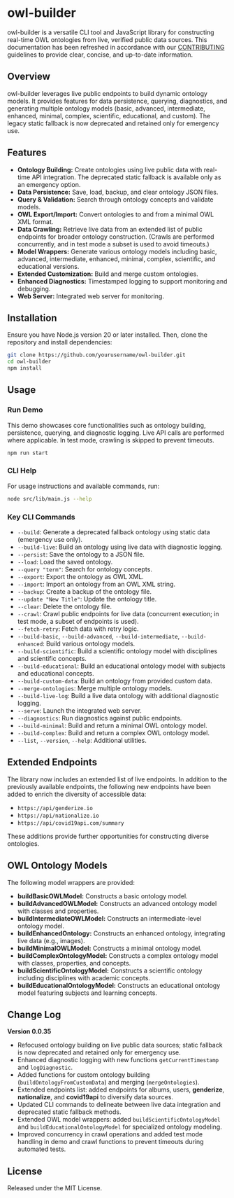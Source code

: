 # owl-builder

owl-builder is a versatile CLI tool and JavaScript library for constructing real-time OWL ontologies from live, verified public data sources. This documentation has been refreshed in accordance with our [CONTRIBUTING](CONTRIBUTING.md) guidelines to provide clear, concise, and up-to-date information.

## Overview

owl-builder leverages live public endpoints to build dynamic ontology models. It provides features for data persistence, querying, diagnostics, and generating multiple ontology models (basic, advanced, intermediate, enhanced, minimal, complex, scientific, educational, and custom). The legacy static fallback is now deprecated and retained only for emergency use.

## Features

- **Ontology Building:** Create ontologies using live public data with real-time API integration. The deprecated static fallback is available only as an emergency option.
- **Data Persistence:** Save, load, backup, and clear ontology JSON files.
- **Query & Validation:** Search through ontology concepts and validate models.
- **OWL Export/Import:** Convert ontologies to and from a minimal OWL XML format.
- **Data Crawling:** Retrieve live data from an extended list of public endpoints for broader ontology construction. (Crawls are performed concurrently, and in test mode a subset is used to avoid timeouts.)
- **Model Wrappers:** Generate various ontology models including basic, advanced, intermediate, enhanced, minimal, complex, scientific, and educational versions.
- **Extended Customization:** Build and merge custom ontologies.
- **Enhanced Diagnostics:** Timestamped logging to support monitoring and debugging.
- **Web Server:** Integrated web server for monitoring.

## Installation

Ensure you have Node.js version 20 or later installed. Then, clone the repository and install dependencies:

```bash
git clone https://github.com/yourusername/owl-builder.git
cd owl-builder
npm install
```

## Usage

### Run Demo

This demo showcases core functionalities such as ontology building, persistence, querying, and diagnostic logging. Live API calls are performed where applicable. In test mode, crawling is skipped to prevent timeouts.

```bash
npm run start
```

### CLI Help

For usage instructions and available commands, run:

```bash
node src/lib/main.js --help
```

### Key CLI Commands

- `--build`: Generate a deprecated fallback ontology using static data (emergency use only).
- `--build-live`: Build an ontology using live data with diagnostic logging.
- `--persist`: Save the ontology to a JSON file.
- `--load`: Load the saved ontology.
- `--query "term"`: Search for ontology concepts.
- `--export`: Export the ontology as OWL XML.
- `--import`: Import an ontology from an OWL XML string.
- `--backup`: Create a backup of the ontology file.
- `--update "New Title"`: Update the ontology title.
- `--clear`: Delete the ontology file.
- `--crawl`: Crawl public endpoints for live data (concurrent execution; in test mode, a subset of endpoints is used).
- `--fetch-retry`: Fetch data with retry logic.
- `--build-basic`, `--build-advanced`, `--build-intermediate`, `--build-enhanced`: Build various ontology models.
- `--build-scientific`: Build a scientific ontology model with disciplines and scientific concepts.
- `--build-educational`: Build an educational ontology model with subjects and educational concepts.
- `--build-custom-data`: Build an ontology from provided custom data.
- `--merge-ontologies`: Merge multiple ontology models.
- `--build-live-log`: Build a live data ontology with additional diagnostic logging.
- `--serve`: Launch the integrated web server.
- `--diagnostics`: Run diagnostics against public endpoints.
- `--build-minimal`: Build and return a minimal OWL ontology model.
- `--build-complex`: Build and return a complex OWL ontology model.
- `--list`, `--version`, `--help`: Additional utilities.

## Extended Endpoints

The library now includes an extended list of live endpoints. In addition to the previously available endpoints, the following new endpoints have been added to enrich the diversity of accessible data:

- `https://api/genderize.io`
- `https://api/nationalize.io`
- `https://api/covid19api.com/summary`

These additions provide further opportunities for constructing diverse ontologies.

## OWL Ontology Models

The following model wrappers are provided:

- **buildBasicOWLModel:** Constructs a basic ontology model.
- **buildAdvancedOWLModel:** Constructs an advanced ontology model with classes and properties.
- **buildIntermediateOWLModel:** Constructs an intermediate-level ontology model.
- **buildEnhancedOntology:** Constructs an enhanced ontology, integrating live data (e.g., images).
- **buildMinimalOWLModel:** Constructs a minimal ontology model.
- **buildComplexOntologyModel:** Constructs a complex ontology model with classes, properties, and concepts.
- **buildScientificOntologyModel:** Constructs a scientific ontology including disciplines with academic concepts.
- **buildEducationalOntologyModel:** Constructs an educational ontology model featuring subjects and learning concepts.

## Change Log

**Version 0.0.35**

- Refocused ontology building on live public data sources; static fallback is now deprecated and retained only for emergency use.
- Enhanced diagnostic logging with new functions `getCurrentTimestamp` and `logDiagnostic`.
- Added functions for custom ontology building (`buildOntologyFromCustomData`) and merging (`mergeOntologies`).
- Extended endpoints list: added endpoints for albums, users, **genderize**, **nationalize**, and **covid19api** to diversify data sources.
- Updated CLI commands to delineate between live data integration and deprecated static fallback methods.
- Extended OWL model wrappers: added `buildScientificOntologyModel` and `buildEducationalOntologyModel` for specialized ontology modeling.
- Improved concurrency in crawl operations and added test mode handling in demo and crawl functions to prevent timeouts during automated tests.

## License

Released under the MIT License.
